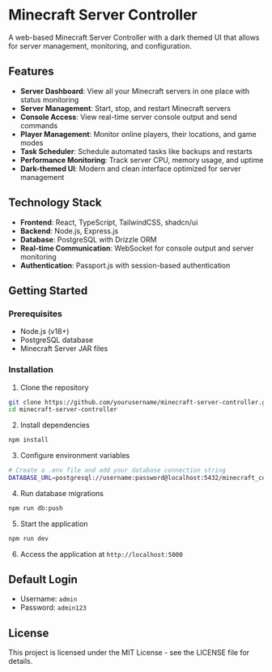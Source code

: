 # Minecraft Server Controller

A web-based Minecraft Server Controller with a dark themed UI that allows for server management, monitoring, and configuration.

## Features

- **Server Dashboard**: View all your Minecraft servers in one place with status monitoring
- **Server Management**: Start, stop, and restart Minecraft servers
- **Console Access**: View real-time server console output and send commands
- **Player Management**: Monitor online players, their locations, and game modes
- **Task Scheduler**: Schedule automated tasks like backups and restarts
- **Performance Monitoring**: Track server CPU, memory usage, and uptime
- **Dark-themed UI**: Modern and clean interface optimized for server management

## Technology Stack

- **Frontend**: React, TypeScript, TailwindCSS, shadcn/ui
- **Backend**: Node.js, Express.js
- **Database**: PostgreSQL with Drizzle ORM
- **Real-time Communication**: WebSocket for console output and server monitoring
- **Authentication**: Passport.js with session-based authentication

## Getting Started

### Prerequisites

- Node.js (v18+)
- PostgreSQL database
- Minecraft Server JAR files

### Installation

1. Clone the repository
```bash
git clone https://github.com/yourusername/minecraft-server-controller.git
cd minecraft-server-controller
```

2. Install dependencies
```bash
npm install
```

3. Configure environment variables
```bash
# Create a .env file and add your database connection string
DATABASE_URL=postgresql://username:password@localhost:5432/minecraft_controller
```

4. Run database migrations
```bash
npm run db:push
```

5. Start the application
```bash
npm run dev
```

6. Access the application at `http://localhost:5000`

## Default Login

- Username: `admin`
- Password: `admin123`

## License

This project is licensed under the MIT License - see the LICENSE file for details.